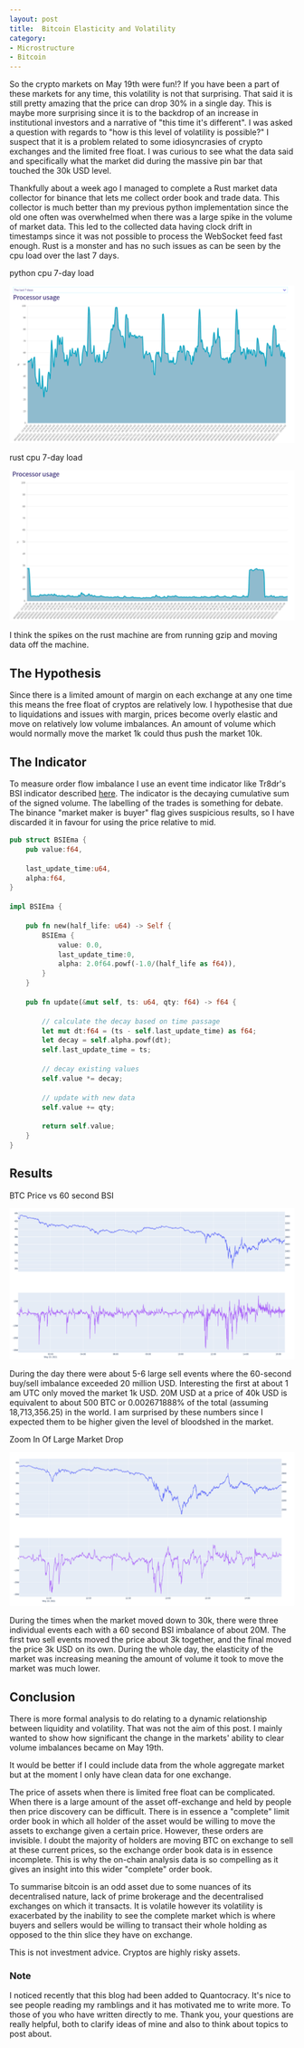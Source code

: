 ```yaml
---
layout: post
title:  Bitcoin Elasticity and Volatility
category:
- Microstructure
- Bitcoin
---
```


So the crypto markets on May 19th were fun!? If you have been a part of these markets for any time, this volatility is not that surprising.
That said it is still pretty amazing that the price can drop 30% in a single day. This is maybe more surprising since it is to the backdrop
of an increase in institutional investors and a narrative of "this time it's different". I was asked a question with regards to "how is this level of volatility is possible?"
I suspect that it is a problem related to some idiosyncrasies of crypto exchanges and the limited free float.
I was curious to see what the data said and specifically what the market did during the massive pin bar that touched the 30k USD level.

Thankfully about a week ago I managed to complete a Rust market data collector for binance that lets me collect order book and trade data.
This collector is much better than my previous python implementation since the old one often was overwhelmed when there was a
large spike in the volume of market data. This led to the collected data having clock drift in timestamps since it was not possible to process the WebSocket feed fast enough.
Rust is a monster and has no such issues as can be seen by the cpu load over the last 7 days.

python cpu 7-day load

![python_cpu](/assets/2021-05-21/python-cpu-7-day.png)

rust cpu 7-day load

![rust_cpu](/assets/2021-05-21/rust-cpu-7-day.png)

I think the spikes on the rust machine are from running gzip and moving data off the machine.

## The Hypothesis

Since there is a limited amount of margin on each exchange at any one time this means the free float of cryptos are relatively low.
I hypothesise that due to liquidations and issues with margin, prices become overly elastic and move on relatively low volume imbalances.
An amount of volume which would normally move the market 1k could thus push the market 10k.

## The Indicator

To measure order flow imbalance I use an event time indicator like Tr8dr's BSI indicator described [here](https://tr8dr.github.io/BuySellImbalance/).
The indicator is the decaying cumulative sum of the signed volume. The labelling of the trades is something for debate.
The binance "market maker is buyer" flag gives suspicious results, so I have discarded it in favour for using the price relative to mid.

```rust
pub struct BSIEma {
    pub value:f64,

    last_update_time:u64,
    alpha:f64,
}

impl BSIEma {

    pub fn new(half_life: u64) -> Self {
        BSIEma {
            value: 0.0,
            last_update_time:0,
            alpha: 2.0f64.powf(-1.0/(half_life as f64)),
        }
    }

    pub fn update(&mut self, ts: u64, qty: f64) -> f64 {

        // calculate the decay based on time passage
        let mut dt:f64 = (ts - self.last_update_time) as f64;
        let decay = self.alpha.powf(dt);
        self.last_update_time = ts;

        // decay existing values
        self.value *= decay;

        // update with new data
        self.value += qty;

        return self.value;
    }
}
```

## Results

BTC Price vs 60 second BSI

![bsi-chart](/assets/2021-05-21/btc-BSI-chart.png)

During the day there were about 5-6 large sell events where the 60-second buy/sell imbalance exceeded 20 million USD.
Interesting the first at about 1 am UTC only moved the market 1k USD. 20M USD at a price of 40k USD is equivalent to about 500 BTC or 0.002671888% of the total (assuming 18,713,356.25) in the world.
I am surprised by these numbers since I expected them to be higher given the level of bloodshed in the market.

Zoom In Of Large Market Drop

![bsi-zoom-chart](/assets/2021-05-21/btc-BSI-zoom.png)

During the times when the market moved down to 30k, there were three individual events each with a 60 second BSI imbalance of about 20M.
The first two sell events moved the price about 3k together, and the final moved the price 3k USD on its own.
During the whole day, the elasticity of the market was increasing meaning the amount of volume it took to move the market was much lower.

## Conclusion

There is more formal analysis to do relating to a dynamic relationship between liquidity and volatility. That was not the aim of this post.
I mainly wanted to show how significant the change in the markets' ability to clear volume imbalances became on May 19th.

It would be better if I could include data from the whole aggregate market but at the moment I only have clean data for one exchange.

The price of assets when there is limited free float can be complicated. When there is a large amount of the asset off-exchange and held by people then price discovery can be difficult. There is in essence a "complete" limit order book in which all holder of the asset would be willing to move
the assets to exchange given a certain price. However, these orders are invisible. I doubt the majority of holders are moving BTC on exchange to sell at these current prices, so the exchange order book data is in essence incomplete. This is why the on-chain analysis data is so compelling as it gives an insight into this wider "complete" order book.

To summarise bitcoin is an odd asset due to some nuances of its decentralised nature, lack of prime brokerage and the decentralised exchanges on which it transacts.
It is volatile however its volatility is exacerbated by the inability to see the complete market which is where buyers and sellers would be willing to transact their whole holding as opposed to the thin slice they have on exchange.

This is not investment advice. Cryptos are highly risky assets.

### Note

I noticed recently that this blog had been added to Quantocracy. It's nice to see people reading my ramblings and it has motivated me to write more.
To those of you who have written directly to me. Thank you, your questions are really helpful, both to clarify ideas of mine and also to think about topics to post about.

